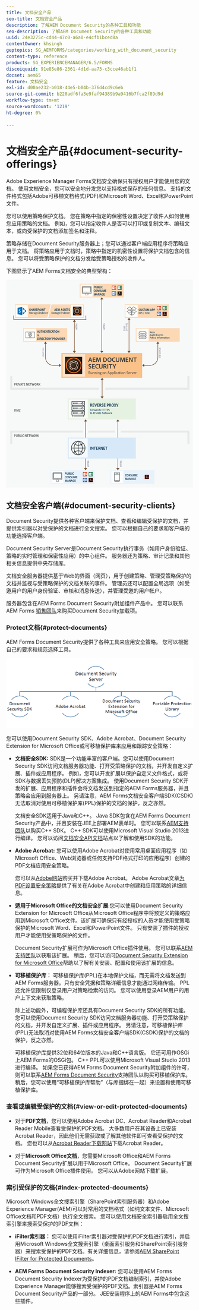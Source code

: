 ```yaml
---
title: 文档安全产品
seo-title: 文档安全产品
description: 了解AEM Document Security的各种工具和功能
seo-description: 了解AEM Document Security的各种工具和功能
uuid: 24e3275c-cd44-47c0-a6a0-e4cfb1bced8a
contentOwner: khsingh
geptopics: SG_AEMFORMS/categories/working_with_document_security
content-type: reference
products: SG_EXPERIENCEMANAGER/6.5/FORMS
discoiquuid: 91e85e86-2361-4d1d-aa73-c3cce46ab1f1
docset: aem65
feature: 文档安全
exl-id: d00ae232-b018-44e5-b04b-376d4cd9c6eb
source-git-commit: b220adf6fa3e9faf94389b9a9416b7fca2f89d9d
workflow-type: tm+mt
source-wordcount: '1219'
ht-degree: 0%

---
```


# 文档安全产品{#document-security-offerings}

Adobe Experience Manager Forms文档安全确保只有授权用户才能使用您的文档。 使用文档安全，您可以安全地分发您以支持格式保存的任何信息。 支持的文件格式包括Adobe可移植文档格式(PDF)和Microsoft Word、Excel和PowerPoint文件。

您可以使用策略保护文档。 您在策略中指定的保密性设置决定了收件人如何使用您应用策略的文档。 例如，您可以指定收件人是否可以打印或复制文本、编辑文本，或向受保护的文档添加签名和注释。

策略存储在Document Security服务器上；您可以通过客户端应用程序将策略应用于文档。 将策略应用于文档时，策略中指定的机密性设置将保护文档包含的信息。 您可以将受策略保护的文档分发给受策略授权的收件人。

下图显示了AEM Forms文档安全的典型架构：

![文档安全 — 推荐的架构](do-not-localize/document_security_architecture.png)

## 文档安全客户端{#document-security-clients}

Document Security提供各种客户端来保护文档、查看和编辑受保护的文档，并提供索引器以对受保护的文档进行全文搜索。 您可以根据自己的要求和客户端的功能选择客户端。

Document Security Server是Document Security执行事务（如用户身份验证、策略的实时管理和保密性应用）的中心组件。 服务器还为策略、审计记录和其他相关信息提供中央存储库。

文档安全服务器提供基于Web的界面（网页），用于创建策略、管理受策略保护的文档并监视与受策略保护的文档关联的事件。 管理员还可以配置全局选项（如受邀用户的用户身份验证、审核和消息传送），并管理受邀的用户帐户。

服务器包含在AEM Forms Document Security附加组件产品中。 您可以联系AEM Forms [销售团队](https://www.adobe.com/products/request-consultation/marketing-cloud.html?s_osc=70114000002JNwKAAW&amp;s_iid=70114000002JHs3AAG)来购买Document Security加载项。

### Protect文档{#protect-documents}

AEM Forms Document Security提供了各种工具来应用安全策略。 您可以根据自己的要求和规范选择工具。

![文档安全产品](assets/document-security-offerings.png)

您可以使用Document Security SDK、Adobe Acrobat、Document Security Extension for Microsoft Office或可移植保护库来应用和跟踪安全策略：

* **文档安全SDK:** SDK是一个功能丰富的客户端。您可以使用Document Security SDK访问文档服务器功能、打开受策略保护的文档，并开发自定义扩展、插件或应用程序。 例如，您可以开发扩展以保护自定义文件格式，或将SDK与数据丢失预防(DLP)解决方案集成。 使用Document Security SDK开发的扩展、应用程序和插件会将文档发送到指定的AEM Forms服务器，并且策略会应用到服务器上。 另请注意，AEM Forms文档安全客户端SDK(CSDK)无法取消对使用可移植保护库(PPL)保护的文档的保护，反之亦然。

   文档安全SDK适用于Java和C++。 Java SDK包含在AEM Forms Document Security产品中，并且安装在JEE上部署AEM表单时。 您可以联系[AEM支持团队](https://helpx.adobe.com/cn/marketing-cloud/contact-support.html)以购买C++ SDK。 C++ SDK可以使用Microsoft Visual Studio 2013进行编译。 您可以访问[文档安全API文档](https://help.adobe.com/en_US/livecycle/11.0/Services/WS92d06802c76abadb76c48dfe12dbeb3e281-7ff0.2.html)站点以了解和使用SDK的功能。

* **Adobe Acrobat:** 您可以使用Adobe Acrobat对使用常用桌面应用程序（如Microsoft Office、Web浏览器或任何支持PDF格式打印的应用程序）创建的PDF文档应用安全策略。

   您可以从[Adobe网站](https://acrobat.adobe.com/us/en/free-trial-download.html)购买并下载Adobe Acrobat。 Adobe Acrobat文章[为PDF设置安全策略](https://helpx.adobe.com/acrobat/using/setting-security-policies-pdfs.html)提供了有关在Adobe Acrobat中创建和应用策略的详细信息。

* **适用于Microsoft Office的文档安全扩展**:您可以使用Document Security Extension for Microsoft Office从Microsoft Office程序中将预定义的策略应用到Microsoft Office文件。该扩展可确保只有经授权的人员才能使用受策略保护的Microsoft Word、Excel和PowerPoint文件。 只有安装了插件的授权用户才能使用受策略保护的文件。

   Document Security扩展可作为Microsoft Office插件使用。 您可以联系[AEM支持团队](https://helpx.adobe.com/ca/marketing-cloud/contact-support.html)以获取该扩展。 稍后，您可以访问[Document Security Extension for Microsoft Office](https://helpx.adobe.com/aem-forms/aem-document-security/download-installer.html)帮助以了解有关安装、配置和使用该扩展的信息。

* **可移植保护库：** 可移植保护库(PPL)在本地保护文档，而无需将文档发送到AEM Forms服务器。只有安全凭据和策略详细信息才能通过网络传输。 PPL还允许您限制仅登录用户对策略检索的访问。 您可以使用登录AEM用户的用户上下文来获取策略。

   除上述功能外，可编程保护库还具有Document Security SDK的所有功能。 您可以使用Document Security SDK访问文档服务器功能、打开受策略保护的文档，并开发自定义扩展、插件或应用程序。 另请注意，可移植保护库(PPL)无法取消对使用AEM Forms文档安全客户端SDK(CSDK)保护的文档的保护，反之亦然。

   可移植保护库提供32位和64位版本的Java和C++语言版。 它还可用作OSGi上AEM Forms的OSGi包。 C++ PPL可以使用Microsoft Visual Studio 2013进行编译。 如果您已获得AEM Forms Document Security附加组件的许可，则可以联系[AEM Forms Document Security](https://helpx.adobe.com/marketing-cloud/contact-support.html)支持团队以购买可移植保护库。 稍后，您可以使用“可移植保护库帮助”（与库捆绑在一起）来设置和使用可移植保护库。

### 查看或编辑受保护的文档{#view-or-edit-protected-documents}

* 对于&#x200B;**PDF文档**，您可以使用Adobe Acrobat DC、Acrobat Reader和Acrobat Reader Mobile查看受保护的PDF文档。 大多数用户在其设备上已安装Acrobat Reader，因此他们无需获取或了解其他软件即可查看受保护的文档。 您也可以从[Acrobat Reader下载网站](https://get.adobe.com/reader/)下载Acrobat Reader。

* 对于&#x200B;**Microsoft Office文档**，您需要Microsoft Office和AEM Forms Document Security扩展以用于Microsoft Office。 Document Security扩展可作为Microsoft Office插件使用。 您可以从Adobe网站下载扩展。

### 索引受保护的文档{#index-protected-documents}

Microsoft Windows全文搜索引擎（SharePoint索引服务器）和Adobe Experience Manager(AEM)可以对常用的文档格式（如纯文本文件、Microsoft Office文档和PDF文档）执行全文搜索。 您可以使用文档安全索引器启用全文搜索引擎来搜索受保护的PDF文档：

* **iFilter索引器：** 您可以使用iFilter索引器对受保护的PDF文档进行索引，并启用Microsoft Windows全文搜索引擎（桌面索引服务和SharePoint索引服务器）来搜索受保护的PDF文档。有关详细信息，请参阅[AEM SharePoint IFilter for Protected Documents](assets/sharepoint-ifilter-doc-security.pdf)。

* **AEM Forms Document Security Indexer:** 您可以使用AEM Forms Document Security Indexer为受保护的PDF文档编制索引，并使Adobe Experience Manager能够搜索受保护的PDF文档。索引器是AEM Forms Document Security产品的一部分。 JEE安装程序上的AEM Forms中包含这些插件。

